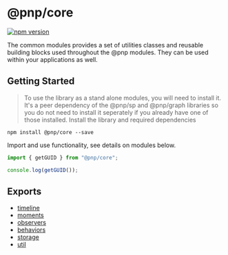 # @pnp/core

[![npm version](https://badge.fury.io/js/%40pnp%2Fcommon.svg)](https://badge.fury.io/js/%40pnp%2Fcommon)

The common modules provides a set of utilities classes and reusable building blocks used throughout the @pnp modules. They can be used within your applications as well.

## Getting Started

>To use the library as a stand alone modules, you will need to install it. It's a peer dependency of the @pnp/sp and @pnp/graph libraries so you do not need to install it seperately if you already have one of those installed.
Install the library and required dependencies

`npm install @pnp/core --save`

Import and use functionality, see details on modules below.

```TypeScript
import { getGUID } from "@pnp/core";

console.log(getGUID());
```

## Exports

* [timeline](timeline.md)
* [moments](moments.md)
* [observers](observers.md)
* [behaviors](behaviors.md)
* [storage](storage.md)
* [util](util.md)
